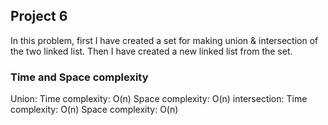 ## Project 6 
In this problem, first I have created a set for making union & intersection of the two linked list. Then I have created a new linked list from the set.

### Time and Space complexity
Union: Time complexity: O(n) Space complexity: O(n)
intersection: Time complexity: O(n) Space complexity: O(n)